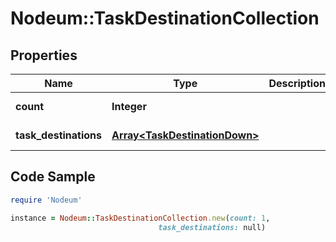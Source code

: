 # Nodeum::TaskDestinationCollection

## Properties

Name | Type | Description | Notes
------------ | ------------- | ------------- | -------------
**count** | **Integer** |  | [optional] [readonly] 
**task_destinations** | [**Array&lt;TaskDestinationDown&gt;**](TaskDestinationDown.md) |  | [optional] [readonly] 

## Code Sample

```ruby
require 'Nodeum'

instance = Nodeum::TaskDestinationCollection.new(count: 1,
                                 task_destinations: null)
```


